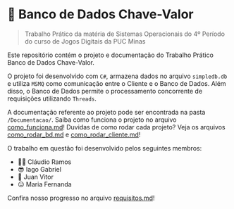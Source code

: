 ﻿# 📁 Banco de Dados Chave-Valor
> Trabalho Prático da matéria de Sistemas Operacionais do 4º Período do curso de Jogos Digitais da PUC Minas

Este repositório contém o projeto e documentação do Trabalho Prático Banco de Dados Chave-Valor.  

O projeto foi desenvolvido com `C#`, armazena dados no arquivo `simpledb.db` e utiliza `MSMQ` como comunicação entre o Cliente e o Banco de Dados. Além disso, o Banco de Dados permite o processamento concorrente de requisições utilizando `Threads`. 

A documentação referente ao projeto pode ser encontrada na pasta `/Documentacao/`.
Saiba como funciona o projeto no arquivo [como_funciona.md](./Documentacao/como_funciona.md)!
Duvidas de como rodar cada projeto? Veja os arquivos [como_rodar_bd.md](./Documentacao/como_rodar_bd.md) e [como_rodar_cliente.md](./Documentacao/como_rodar_cliente.md)!

O trabalho em questão foi desenvolvido pelos seguintes membros:
 - 🏴‍☠️ Cláudio Ramos
 - 😎 Iago Gabriel
 - 🤠 Juan Vitor
 - 😑 Maria Fernanda

Confira nosso progresso no arquivo [requisitos.md](./Documentacao/requisitos.md)!
